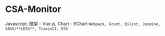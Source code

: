 # CSA-Monitor

Javascript: 框架 - Vue.js, Chart - EChart
``Webpack, Grunt, Eslint, Jasmine, SASS/**LESS**, TravisCI, ES5``
